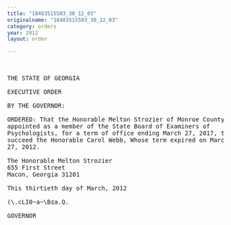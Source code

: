 ```yaml
---
title: "18483515503_30_12_03"
originalname: "18483515503_30_12_03"
category: orders
year: 2012
layout: order

---
```

<pre>
    

THE STATE OF GEORGIA

EXECUTIVE ORDER

BY THE GOVERNOR:

ORDERED: That the Honorable Melton Strozier of Monroe County, Georgia, is
appointed as a member of the State Board of Examiners of
Psychologists, for a term of office ending March 27, 2017, to
succeed the Honorable Carol Webb, Whose term expired on March
27, 2012.

The Honorable Melton Strozier
655 First Street
Macon, Georgia 31201

This thirtieth day of March, 2012

(\.cLI0~a~\B¢a.Q.

GOVERNOR

</pre>
